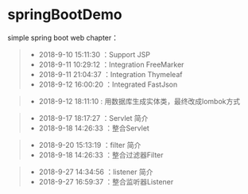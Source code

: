 # springBootDemo
simple spring boot web chapter：
> - 2018-9-10 15:11:30 ：Support JSP
> - 2018-9-11 10:29:12 ：Integration FreeMarker
> - 2018-9-11 21:04:37 ：Integration Thymeleaf
> - 2018-9-12 16:00:20 ：Integrated FastJson

> - 2018-9-12 18:11:10 : 用数据库生成实体类，最终改成lombok方式

> - 2018-9-17 18:17:27 ：Servlet 简介
> - 2018-9-18 14:26:33 ：整合Servlet

> - 2018-9-20 15:13:19 ：filter 简介
> - 2018-9-18 14:26:33 ：整合过滤器Filter

> - 2018-9-27 14:34:56 ：listener 简介
> - 2018-9-27 16:59:37 ：整合监听器Listener